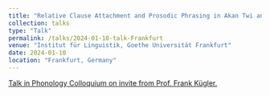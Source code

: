 ```yaml
---
title: "Relative Clause Attachment and Prosodic Phrasing in Akan Twi and English"
collection: talks
type: "Talk"
permalink: /talks/2024-01-10-talk-Frankfurt
venue: "Institut für Linguistik, Goethe Universität Frankfurt"
date: 2024-01-10
location: "Frankfurt, Germany"
---
```


[Talk in Phonology Colloquium on invite from Prof. Frank Kügler.](https://www.linguistik-in-frankfurt.de/talk-by-candy-adusei-stuttgart-university/)


